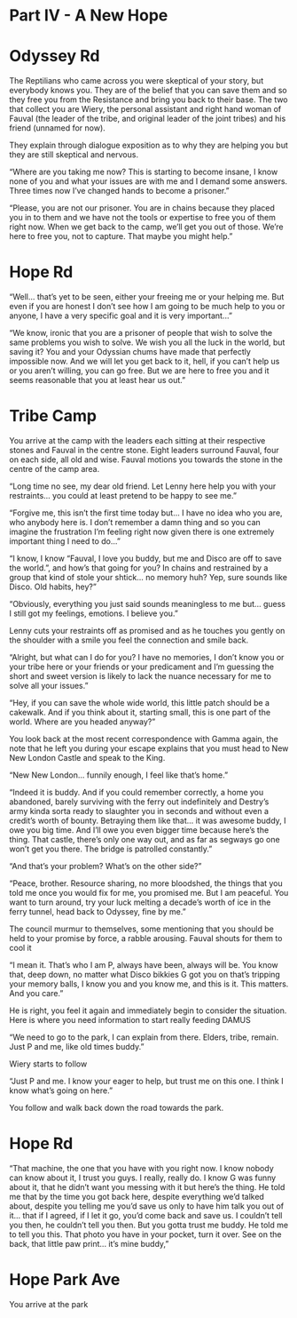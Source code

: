 # Part IV - A New Hope# Odyssey RdThe Reptilians who came across you were skeptical of your story, but everybody knows you. They are of the belief that you can save them and so they free you from the Resistance and bring you back to their base. The two that collect you are Wiery, the personal assistant and right hand woman of Fauval (the leader of the tribe, and original leader of the joint tribes) and his friend (unnamed for now).They explain through dialogue exposition as to why they are helping you but they are still skeptical and nervous.“Where are you taking me now? This is starting to become insane, I know none of you and what your issues are with me and I demand some answers. Three times now I’ve changed hands to become a prisoner.”“Please, you are not our prisoner. You are in chains because they placed you in to them and we have not the tools or expertise to free you of them right now. When we get back to the camp, we’ll get you out of those. We’re here to free you, not to capture. That maybe you might help.”# Hope Rd“Well... that’s yet to be seen, either your freeing me or your helping me. But even if you are honest I don’t see how I am going to be much help to you or anyone, I have a very specific goal and it is very important...”“We know, ironic that you are a prisoner of people that wish to solve the same problems you wish to solve. We wish you all the luck in the world, but saving it? You and your Odyssian chums have made that perfectly impossible now. And we will let you get back to it, hell, if you can’t help us or you aren’t willing, you can go free. But we are here to free you and it seems reasonable that you at least hear us out.”# Tribe CampYou arrive at the camp with the leaders each sitting at their respective stones and Fauval in the centre stone. Eight leaders surround Fauval, four on each side, all old and wise. Fauval motions you towards the stone in the centre of the camp area.“Long time no see, my dear old friend. Let Lenny here help you with your restraints... you could at least pretend to be happy to see me.”“Forgive me, this isn’t the first time today but... I have no idea who you are, who anybody here is. I don’t remember a damn thing and so you can imagine the frustration I’m feeling right now given there is one extremely important thing I need to do...”“I know, I know “Fauval, I love you buddy, but me and Disco are off to save the world.”, and how’s that going for you? In chains and restrained by a group that kind of stole your shtick... no memory huh? Yep, sure sounds like Disco. Old habits, hey?”“Obviously, everything you just said sounds meaningless to me but... guess I still got my feelings, emotions. I believe you.”Lenny cuts your restraints off as promised and as he touches you gently on the shoulder with a smile you feel the connection and smile back.“Alright, but what can I do for you? I have no memories, I don’t know you or your tribe here or your friends or your predicament and I’m guessing the short and sweet version is likely to lack the nuance necessary for me to solve all your issues.”“Hey, if you can save the whole wide world, this little patch should be a cakewalk. And if you think about it, starting small, this is one part of the world. Where are you headed anyway?”You look back at the most recent correspondence with Gamma again, the note that he left you during your escape explains that you must head to New New London Castle and speak to the King.“New New London... funnily enough, I feel like that’s home.”“Indeed it is buddy. And if you could remember correctly, a home you abandoned, barely surviving with the ferry out indefinitely and Destry’s army kinda sorta ready to slaughter you in seconds and without even a credit’s worth of bounty. Betraying them like that... it was awesome buddy, I owe you big time. And I’ll owe you even bigger time because here’s the thing. That castle, there’s only one way out, and as far as segways go one won’t get you there. The bridge is patrolled constantly.”“And that’s your problem? What’s on the other side?”“Peace, brother. Resource sharing, no more bloodshed, the things that you told me once you would fix for me, you promised me. But I am peaceful. You want to turn around, try your luck melting a decade’s worth of ice in the ferry tunnel, head back to Odyssey, fine by me.”The council murmur to themselves, some mentioning that you should be held to your promise by force, a rabble arousing. Fauval shouts for them to cool it“I mean it. That’s who I am P, always have been, always will be. You know that, deep down, no matter what Disco bikkies G got you on that’s tripping your memory balls, I know you and you know me, and this is it. This matters. And you care.”He is right, you feel it again and immediately begin to consider the situation. Here is where you need information to start really feeding DAMUS“We need to go to the park, I can explain from there. Elders, tribe, remain. Just P and me, like old times buddy.”Wiery starts to follow“Just P and me. I know your eager to help, but trust me on this one. I think I know what’s going on here.”You follow and walk back down the road towards the park.# Hope Rd“That machine, the one that you have with you right now. I know nobody can know about it, I trust you guys. I really, really do. I know G was funny about it, that he didn’t want you messing with it but here’s the thing. He told me that by the time you got back here, despite everything we’d talked about, despite you telling me you’d save us only to have him talk you out of it... that if I agreed, if I let it go, you’d come back and save us. I couldn’t tell you then, he couldn’t tell you then. But you gotta trust me buddy. He told me to tell you this. That photo you have in your pocket, turn it over. See on the back, that little paw print... it’s mine buddy,”# Hope Park AveYou arrive at the park